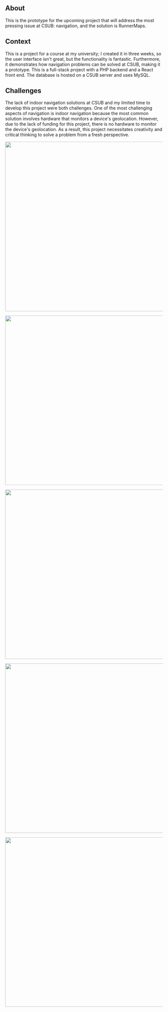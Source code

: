 ## About

This is the prototype for the upcoming project that will address the most pressing issue at CSUB: navigation, and the solution is RunnerMaps.

## Context

This is a project for a course at my university; I created it in three weeks, so the user interface isn't great, but the functionality is fantastic. Furthermore, it demonstrates how navigation problems can be solved at CSUB, making it a prototype.
This is a full-stack project with a PHP backend and a React front end. The database is hosted on a CSUB server and uses MySQL.

## Challenges

The lack of indoor navigation solutions at CSUB and my limited time to develop this project were both challenges.
One of the most challenging aspects of navigation is indoor navigation because the most common solution involves hardware that monitors a device's geolocation.
However, due to the lack of funding for this project, there is no hardware to monitor the device's geolocation.
As a result, this project necessitates creativity and critical thinking to solve a problem from a fresh perspective.

<p align="center" width="100%">
<img
      src="https://jtagaca.live/images/RunnerMaps1.png"
      height=540px
      width=1080px
   />
      </p>

<p align="center" width="100%">
   <img
      src="https://jtagaca.live/images/RunnerMaps2.png"
      height=540px
      width=1080px
   />
       </p>

   <p align="center" width="100%">
   <img
      src="https://jtagaca.live/images/RunnerMaps3.gif"
      height=540px
        width=1080px
   />
      </p>
<p align="center" width="100%">
<img
      src="/public/RunnerMaps4-2.gif"
      height=540px
     width=1080px
   />
      </p>
<p align="center" width="100%">
<img
      src="public/RunnerMaps5.gif"
      height=540px
     width=1080px
   />
    </p>
